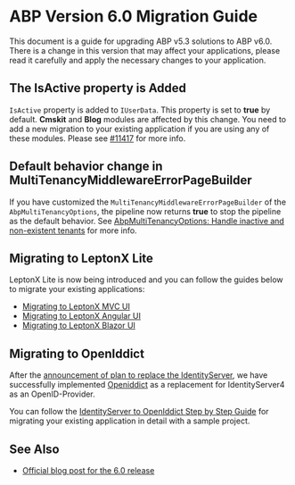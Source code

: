 # ABP Version 6.0 Migration Guide

This document is a guide for upgrading ABP v5.3 solutions to ABP v6.0. There is a change in this version that may affect your applications, please read it carefully and apply the necessary changes to your application.

## The IsActive property is Added

`IsActive` property is added to `IUserData`. This property is set to **true** by default. **Cmskit** and **Blog** modules are affected by this change. You need to add a new migration to your existing application if you are using any of these modules. Please see [#11417](https://github.com/abpframework/abp/pull/11417) for more info.

## Default behavior change in MultiTenancyMiddlewareErrorPageBuilder

If you have customized the `MultiTenancyMiddlewareErrorPageBuilder` of the `AbpMultiTenancyOptions`, the pipeline now returns **true** to stop the pipeline as the default behavior. See [AbpMultiTenancyOptions: Handle inactive and non-existent tenants](https://github.com/abpframework/abp/blob/dev/docs/en/Multi-Tenancy.md#abpmultitenancyoptions-handle-inactive-and-non-existent-tenants) for more info.

## Migrating to LeptonX Lite

LeptonX Lite is now being introduced and you can follow the guides below to migrate your existing applications:

- [Migrating to LeptonX MVC UI](../themes/LeptonXLite/AspNetCore.md)
- [Migrating to LeptonX Angular UI](../themes/LeptonXLite/angular.md)
- [Migrating to LeptonX Blazor UI](../themes/LeptonXLite/blazor.md)

## Migrating to OpenIddict

After the [announcement of plan to replace the IdentityServer](https://github.com/abpframework/abp/issues/11989), we have successfully implemented [Openiddict](https://github.com/openiddict/openiddict-core) as a replacement for IdentityServer4 as an OpenID-Provider.

You can follow the [IdentityServer to OpenIddict Step by Step Guide](OpenIddict-Step-by-Step.md) for migrating your existing application in detail with a sample project.

## See Also

* [Official blog post for the 6.0 release](https://blog.abp.io/abp/ABP.IO-Platform-6.0-RC-Has-Been-Published)
